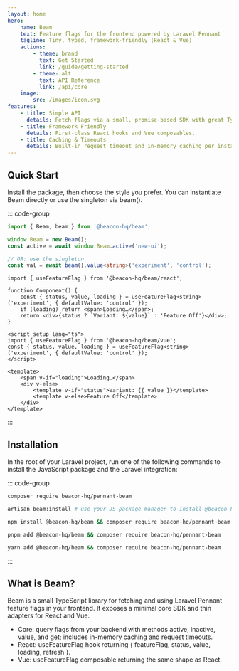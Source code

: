 ```yaml
---
layout: home
hero:
    name: Beam
    text: Feature flags for the frontend powered by Laravel Pennant
    tagline: Tiny, typed, framework-friendly (React & Vue)
    actions:
        - theme: brand
          text: Get Started
          link: /guide/getting-started
        - theme: alt
          text: API Reference
          link: /api/core
    image:
        src: /images/icon.svg
features:
    - title: Simple API
      details: Fetch flags via a small, promise-based SDK with great TypeScript types.
    - title: Framework Friendly
      details: First-class React hooks and Vue composables.
    - title: Caching & Timeouts
      details: Built-in request timeout and in-memory caching per instance.
---
```


## Quick Start

Install the package, then choose the style you prefer. You can instantiate Beam directly or use the singleton via beam().

::: code-group

```ts [Core]
import { Beam, beam } from '@beacon-hq/beam';

window.Beam = new Beam();
const active = await window.Beam.active('new-ui');

// OR: use the singleton
const val = await beam().value<string>('experiment', 'control');
```

```tsx [React]
import { useFeatureFlag } from '@beacon-hq/beam/react';

function Component() {
    const { status, value, loading } = useFeatureFlag<string>('experiment', { defaultValue: 'control' });
    if (loading) return <span>Loading…</span>;
    return <div>{status ? `Variant: ${value}` : 'Feature Off'}</div>;
}
```

```vue [Vue]
<script setup lang="ts">
import { useFeatureFlag } from '@beacon-hq/beam/vue';
const { status, value, loading } = useFeatureFlag<string>('experiment', { defaultValue: 'control' });
</script>

<template>
    <span v-if="loading">Loading…</span>
    <div v-else>
        <template v-if="status">Variant: {{ value }}</template>
        <template v-else>Feature Off</template>
    </div>
</template>
```

:::

## Installation

In the root of your Laravel project, run one of the following commands to install the JavaScript package and the Laravel integration:

::: code-group

```bash [composer]
composer require beacon-hq/pennant-beam

artisan beam:install # use your JS package manager to install @beacon-hq/beam
```

```bash [npm]
npm install @beacon-hq/beam && composer require beacon-hq/pennant-beam
```

```bash [pnpm]
pnpm add @beacon-hq/beam && composer require beacon-hq/pennant-beam
```

```bash [yarn]
yarn add @beacon-hq/beam && composer require beacon-hq/pennant-beam
```

:::

## What is Beam?

Beam is a small TypeScript library for fetching and using Laravel Pennant feature flags in your frontend. It exposes a minimal core SDK and thin adapters for React and Vue.

- Core: query flags from your backend with methods active, inactive, value, and get; includes in-memory caching and request timeouts.
- React: useFeatureFlag hook returning { featureFlag, status, value, loading, refresh }.
- Vue: useFeatureFlag composable returning the same shape as React.
